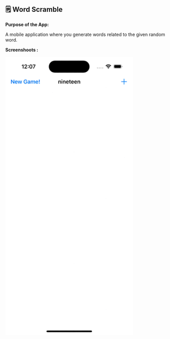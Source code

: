 ## 🗒️ Word Scramble

**Purpose of the App:**

A mobile application where you generate words related to the given random word.

**Screenshoots :**

<img src="WordScramble screenshoot.gif" width="400"/>
